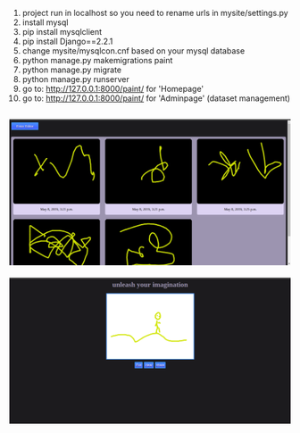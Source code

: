 1. project run in localhost so you need to rename urls in mysite/settings.py
2. install mysql
3. pip install mysqlclient
4. pip install Django==2.2.1 
5. change mysite/mysqlcon.cnf based on your mysql database
6. python manage.py makemigrations paint
7. python manage.py migrate
8. python manage.py runserver
9. go to: http://127.0.0.1:8000/paint/ for 'Homepage'
10. go to: http://127.0.0.1:8000/paint/ for 'Adminpage' (dataset management)

![alt text](tmp/p1.png)
---------------------------------------------------
![alt text](tmp/p2.png)
